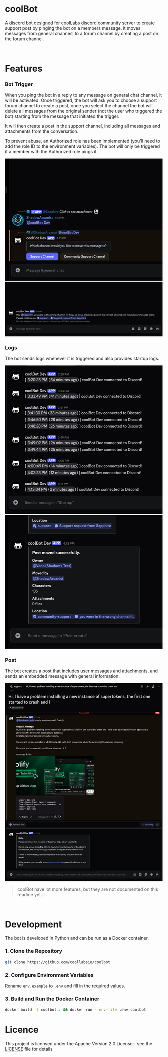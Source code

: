 # coolBot
A discord bot designed for coolLabs discord community server to create support post by pinging the bot on a members message. it moves messages from general channesl to a forum channel by creating a post on the forum channel.

<br />

# Features

### Bot Trigger
When you ping the bot in a reply to any message on general chat channel, it will be activated. Once triggered, the bot will ask you to choose a support forum channel to create a post, once you select the channel the bot will delete all messages from the original sender (not the user who triggered the bot) starting from the message that initiated the trigger. 

It will then create a post in the support channel, including all messages and attachments from the conversation. 

To prevent abuse, an Authorized role has been implemented (you'll need to add the role ID to the environment variables). The bot will only be triggered if a member with the Authorized role pings it.

![Trigger](/assets/trigger-channel-selector.png)
![General Info](/assets/general-info.png)


### Logs
The bot sends logs whenever it is triggered and also provides startup logs.

![Startup Logs](/assets/startup-logs.png)
![Post Logs](/assets/post-logs.png)


### Post 
The bot creates a post that includes user messages and attachments, and sends an embedded message with general information.

![Post](/assets/support-post.png)

> coolBot have lot more features, but they are not documented on this readme yet..

<br />

# Development
The bot is developed in Python and can be run as a Docker container.

### 1. Clone the Repository
```sh
git clone https://github.com/coollabsio/coolbot
```

### 2. Configure Environment Variables
Rename `env.example` to `.env` and fill in the required values.

### 3. Build and Run the Docker Container
```sh
docker build -t coolbot . && docker run --env-file .env coolbot
```

# Licence
This project is licensed under the Apache Version 2.0 License - see the [LICENSE](https://github.com/ShadowArcanist/coolbot/blob/master/LICENSE) file for details
